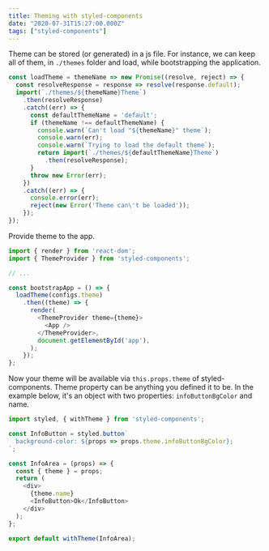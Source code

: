 ```yaml
---
title: Theming with styled-components
date: "2020-07-31T15:27:00.000Z"
tags: ["styled-components"]
---
```


Theme can be stored (or generated) in a js file.
For instance, we can keep all of them, in `./themes` folder and load, while bootstrapping the application.

```js
const loadTheme = themeName => new Promise((resolve, reject) => {
  const resolveResponse = response => resolve(response.default);
  import(`./themes/${themeName}Theme`)
    .then(resolveResponse)
    .catch((err) => {
      const defaultThemeName = 'default';
      if (themeName !== defaultThemeName) {
        console.warn(`Can't load "${themeName}" theme`);
        console.warn(err);
        console.warn(`Trying to load the default theme`);
        return import(`./themes/${defaultThemeName}Theme`)
          .then(resolveResponse);
      }
      throw new Error(err);
    })
    .catch((err) => {
      console.error(err);
      reject(new Error('Theme can\'t be loaded'));
    });
});
```

Provide theme to the app.

```js
import { render } from 'react-dom';
import { ThemeProvider } from 'styled-components';

// ...

const bootstrapApp = () => {
  loadTheme(configs.theme)
    .then((theme) => {
      render(
        <ThemeProvider theme={theme}>
          <App />
        </ThemeProvider>,
        document.getElementById('app'),
      );
    });
};
```

Now your theme will be available via `this.props.theme` of styled-components.
Theme property can be anything you defined it to be.
In the example below, it's an object with two properties: `infoButtonBgColor` and name.

```js
import styled, { withTheme } from 'styled-components';

const InfoButton = styled.button`
  background-color: ${props => props.theme.infoButtonBgColor};
`;

const InfoArea = (props) => {
  const { theme } = props;
  return (
    <div>
      {theme.name}
      <InfoButton>Ok</InfoButton>
    </div>
  );
};

export default withTheme(InfoArea);
```
